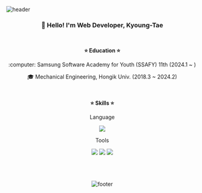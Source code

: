 <!-- Header -->

![header](https://capsule-render.vercel.app/api?type=waving&&color=gradient&height=100&section=header&fontSize=90)

<div align=center>
<!-- Introduce -->
<h3 align="center">👋 Hello! I'm Web Developer, Kyoung-Tae</h3>

<br/>

<!-- Education -->

<strong>:star: Education :star:</strong>

<p text-align="center">
  :computer: Samsung Software Academy for Youth (SSAFY) 11th (2024.1 ~ )
  
  :mortar_board: Mechanical Engineering, Hongik Univ. (2018.3 ~ 2024.2)
</p>
<br/>

<!-- Skills -->

<strong>:star: Skills :star:</strong>

<div>
  <p>Language</p>
  <img src="https://img.shields.io/badge/Python-3766AB?style=for-the-badge&logo=Python&logoColor=white"/>
</div>
<div>
  <p>Tools</p>
  <img src="https://img.shields.io/badge/Git-F05032?style=for-the-badge&logo=Git&logoColor=white"/>
  <img src="https://img.shields.io/badge/Notion-000000?style=for-the-badge&logo=Notion&logoColor=white"/>
  <img src="https://img.shields.io/badge/Figma-F24E1E?style=for-the-badge&logo=Figma&logoColor=white"/>
</div>
<br/><br/><br/>

<!-- Footer Banner -->

![footer](https://capsule-render.vercel.app/api?type=waving&&color=gradient&height=100&section=footer&fontSize=90)
